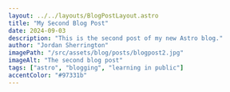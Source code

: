 ```yaml
---
layout: ../../layouts/BlogPostLayout.astro
title: "My Second Blog Post"
date: 2024-09-03
description: "This is the second post of my new Astro blog."
author: "Jordan Sherrington"
imagePath: "/src/assets/blog/posts/blogpost2.jpg"
imageAlt: "The second blog post"
tags: ["astro", "blogging", "learning in public"]
accentColor: "#97331b"
---
```

